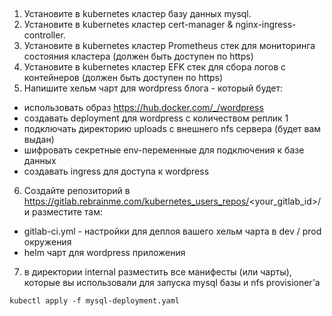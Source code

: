 ## 

1. Установите в kubernetes кластер базу данных mysql.
2. Установите в kubernetes кластер cert-manager & nginx-ingress-controller.
3. Установите в kubernetes кластер Prometheus стек для мониторинга состояния кластера (должен быть доступен по https)
4. Установите в kubernetes кластер EFK стек для сбора логов с контейнеров (должен быть доступен по https)
5. Напишите хельм чарт для wordpress блога - который будет:
* использовать образ https://hub.docker.com/_/wordpress
* создавать deployment для wordpress с количеством реплик 1
* подключать директорию uploads с внешнего nfs сервера (будет вам выдан)
* шифровать секретные env-переменные для подключения к базе данных
* создавать ingress для доступа к wordpress
6. Создайте репозиторий в https://gitlab.rebrainme.com/kubernetes_users_repos/<your_gitlab_id>/ и разместите там:
* gitlab-ci.yml - настройки для деплоя вашего хельм чарта в dev / prod окружения
* helm чарт для wordpress приложения
7. в директории internal разместить все манифесты (или чарты), которые вы использовали для запуска mysql базы и nfs provisioner'а

```
kubectl apply -f mysql-deployment.yaml


```
